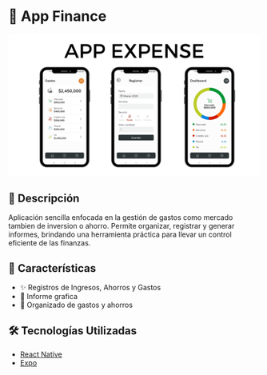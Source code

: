 # :iphone:  App Finance

![Descripción de la imagen](image.png)

## 📖 Descripción

Aplicación sencilla enfocada en la gestión de gastos como mercado tambien de inversion o ahorro. Permite organizar, registrar y generar informes, brindando una herramienta práctica para llevar un control eficiente de las finanzas.

## 🚀 Características

- ✨ Registros de Ingresos, Ahorros y Gastos
- 🔧 Informe grafica
- 🌟 Organizado de gastos y ahorros

## 🛠️ Tecnologías Utilizadas

- [React Native](https://reactnative.dev/)
- [Expo](https://expo.dev/)
